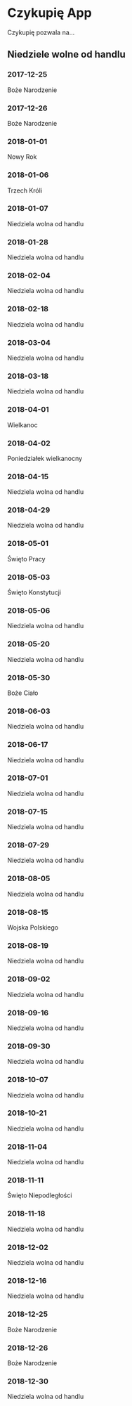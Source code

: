 # Czykupię App

Czykupię pozwala na...

## Niedziele wolne od handlu

### 2017-12-25

Boże Narodzenie

### 2017-12-26

Boże Narodzenie

### 2018-01-01

Nowy Rok

### 2018-01-06

Trzech Króli

### 2018-01-07

Niedziela wolna od handlu

### 2018-01-28

Niedziela wolna od handlu

### 2018-02-04

Niedziela wolna od handlu

### 2018-02-18

Niedziela wolna od handlu

### 2018-03-04

Niedziela wolna od handlu

### 2018-03-18

Niedziela wolna od handlu

### 2018-04-01

Wielkanoc

### 2018-04-02

Poniedziałek wielkanocny

### 2018-04-15

Niedziela wolna od handlu

### 2018-04-29

Niedziela wolna od handlu

### 2018-05-01

Święto Pracy

### 2018-05-03

Święto Konstytucji

### 2018-05-06

Niedziela wolna od handlu

### 2018-05-20

Niedziela wolna od handlu

### 2018-05-30

Boże Ciało

### 2018-06-03

Niedziela wolna od handlu

### 2018-06-17

Niedziela wolna od handlu

### 2018-07-01

Niedziela wolna od handlu

### 2018-07-15

Niedziela wolna od handlu

### 2018-07-29

Niedziela wolna od handlu

### 2018-08-05

Niedziela wolna od handlu

### 2018-08-15

Wojska Polskiego

### 2018-08-19

Niedziela wolna od handlu

### 2018-09-02

Niedziela wolna od handlu

### 2018-09-16

Niedziela wolna od handlu

### 2018-09-30

Niedziela wolna od handlu

### 2018-10-07

Niedziela wolna od handlu

### 2018-10-21

Niedziela wolna od handlu

### 2018-11-04

Niedziela wolna od handlu

### 2018-11-11

Święto Niepodległości

### 2018-11-18

Niedziela wolna od handlu

### 2018-12-02

Niedziela wolna od handlu

### 2018-12-16

Niedziela wolna od handlu

### 2018-12-25

Boże Narodzenie

### 2018-12-26

Boże Narodzenie

### 2018-12-30

Niedziela wolna od handlu


